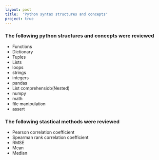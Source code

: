 ```yaml
---
layout: post
title:  "Python syntax structures and concepts"
project: true
---
```



### The following python structures and concepts were reviewed
- Functions
- Dictionary
- Tuples
- Lists
- loops
- strings
- integers
- pandas
- List comprehensiob(Nested)
- numpy
- math
- file manipulation
- assert

### The following stastical methods were reviewed
- Pearson correlation coefficient
- Spearman rank correlation coefficient
- RMSE
- Mean
- Median